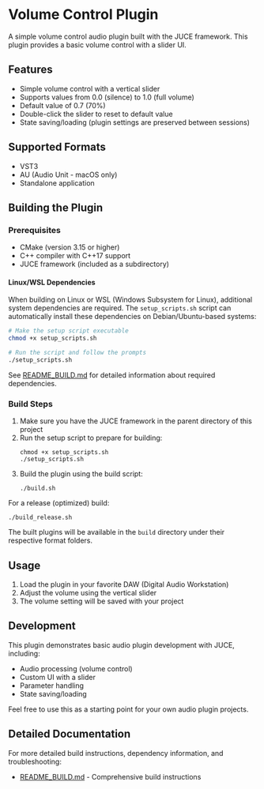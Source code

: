 # Volume Control Plugin

A simple volume control audio plugin built with the JUCE framework. This plugin provides a basic volume control with a slider UI.

## Features

- Simple volume control with a vertical slider
- Supports values from 0.0 (silence) to 1.0 (full volume)
- Default value of 0.7 (70%)
- Double-click the slider to reset to default value
- State saving/loading (plugin settings are preserved between sessions)

## Supported Formats

- VST3
- AU (Audio Unit - macOS only)
- Standalone application

## Building the Plugin

### Prerequisites

- CMake (version 3.15 or higher)
- C++ compiler with C++17 support
- JUCE framework (included as a subdirectory)

#### Linux/WSL Dependencies

When building on Linux or WSL (Windows Subsystem for Linux), additional system dependencies are required. The `setup_scripts.sh` script can automatically install these dependencies on Debian/Ubuntu-based systems:

```bash
# Make the setup script executable
chmod +x setup_scripts.sh

# Run the script and follow the prompts
./setup_scripts.sh
```

See [README_BUILD.md](./README_BUILD.md) for detailed information about required dependencies.

### Build Steps

1. Make sure you have the JUCE framework in the parent directory of this project
2. Run the setup script to prepare for building:
   ```
   chmod +x setup_scripts.sh
   ./setup_scripts.sh
   ```
3. Build the plugin using the build script:
   ```
   ./build.sh
   ```

For a release (optimized) build:
   ```
   ./build_release.sh
   ```

The built plugins will be available in the `build` directory under their respective format folders.

## Usage

1. Load the plugin in your favorite DAW (Digital Audio Workstation)
2. Adjust the volume using the vertical slider
3. The volume setting will be saved with your project

## Development

This plugin demonstrates basic audio plugin development with JUCE, including:

- Audio processing (volume control)
- Custom UI with a slider
- Parameter handling
- State saving/loading

Feel free to use this as a starting point for your own audio plugin projects.

## Detailed Documentation

For more detailed build instructions, dependency information, and troubleshooting:

- [README_BUILD.md](./README_BUILD.md) - Comprehensive build instructions